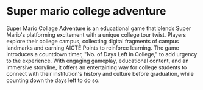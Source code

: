 # Super mario college adventure
  Super Mario Collage Adventure is an educational game that blends Super Mario's platforming excitement with a unique college tour twist. Players explore their college campus, collecting digital fragments of campus landmarks and earning AICTE Points to reinforce learning. The game introduces a countdown timer, "No. of Days Left in College," to add urgency to the experience. With engaging gameplay, educational content, and an immersive storyline, it offers an entertaining way for college students to connect with their institution's history and culture before graduation, while counting down the days left to do so.
